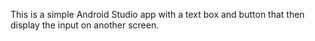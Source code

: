 This is a simple Android Studio app with a text box and button that then display the input on another screen.